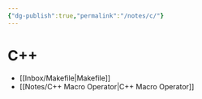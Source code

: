 ```yaml
---
{"dg-publish":true,"permalink":"/notes/c/"}
---
```





# C++
- [[Inbox/Makefile\|Makefile]]
- [[Notes/C++ Macro Operator\|C++ Macro Operator]]


